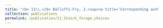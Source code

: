 ```yaml
---
title: "<b> 11\\.</b> Balluffi-Fry, J.<sup><a title='Corresponding author'>✉</a></sup>, Leroux, S.J., Wiersma, Y.F., Richmond, I.C., Heckford, T.H., <u>Rizzuto, M.</u>, Kennah, J.L., Vander Wal, E. [*submitted*]. **Integrating plant stoichiometry and feeding experiments: state-dependent forage choice and its implications on body mass.**"
collection: publications
permalink: /publication/11_Stoich_forage_choices
---
```

